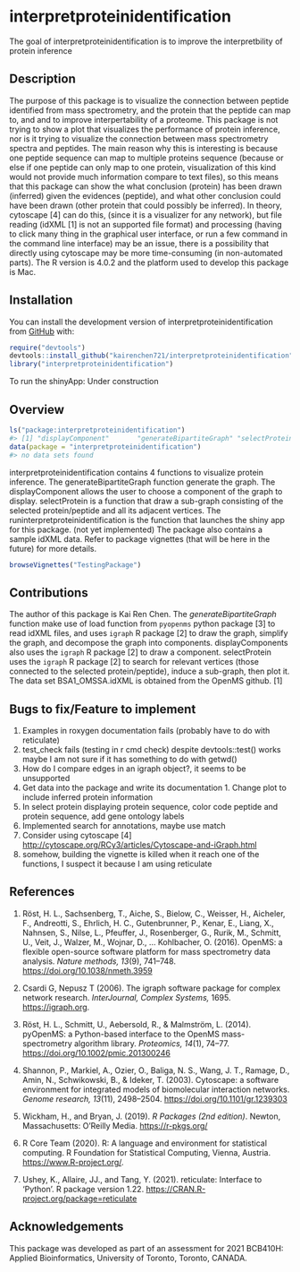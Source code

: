 
<!-- README.md is generated from README.Rmd. Please edit that file -->

# interpretproteinidentification

<!-- badges: start -->
<!-- badges: end -->

The goal of interpretproteinidentification is to improve the
interpretbility of protein inference

<!-- You'll still need to render `README.Rmd` regularly, to keep `README.md` up-to-date. `devtools::build_readme()` is handy for this. You could also use GitHub Actions to re-render `README.Rmd` every time you push. An example workflow can be found here: <https://github.com/r-lib/actions/tree/v1/examples>. -->
<!-- You can also embed plots, for example: -->
<!-- In that case, don't forget to commit and push the resulting figure files, so they display on GitHub and CRAN. -->

## Description

The purpose of this package is to visualize the connection between
peptide identified from mass spectrometry, and the protein that the
peptide can map to, and and to improve interpertability of a proteome.
This package is not trying to show a plot that visualizes the
performance of protein inference, nor is it trying to visualize the
connection between mass spectrometry spectra and peptides. The main
reason why this is interesting is because one peptide sequence can map
to multiple proteins sequence (because or else if one peptide can only
map to one protein, visualization of this kind would not provide much
information compare to text files), so this means that this package can
show the what conclusion (protein) has been drawn (inferred) given the
evidences (peptide), and what other conclusion could have been drawn
(other protein that could possibly be inferred). In theory, cytoscape
\[4\] can do this, (since it is a visualizer for any network), but file
reading (idXML \[1\] is not an supported file format) and processing
(having to click many thing in the graphical user interface, or run a
few command in the command line interface) may be an issue, there is a
possibility that directly using cytoscape may be more time-consuming (in
non-automated parts). The R version is 4.0.2 and the platform used to
develop this package is Mac.

## Installation

You can install the development version of
interpretproteinidentification from [GitHub](https://github.com/) with:

``` r
require("devtools")
devtools::install_github("kairenchen721/interpretproteinidentification", build_vignettes = TRUE)
library("interpretproteinidentification")
```

To run the shinyApp: Under construction

## Overview

``` r
ls("package:interpretproteinidentification")
#> [1] "displayComponent"       "generateBipartiteGraph" "selectProtein"
data(package = "interpretproteinidentification")
#> no data sets found
```

interpretproteinidentification contains 4 functions to visualize protein
inference. The generateBipartiteGraph function generate the graph. The
displayComponent allows the user to choose a component of the graph to
display. selectProtein is a function that draw a sub-graph consisting of
the selected protein/peptide and all its adjacent vertices. The
runinterpretproteinidentification is the function that launches the
shiny app for this package. (not yet implemented) The package also
contains a sample idXML data. Refer to package vignettes (that will be
here in the future) for more details.

``` r
browseVignettes("TestingPackage")
```

## Contributions

The author of this package is Kai Ren Chen. The *generateBipartiteGraph*
function make use of load function from `pyopenms` python package \[3\]
to read idXML files, and uses `igraph` R package \[2\] to draw the
graph, simplify the graph, and decompose the graph into components.
displayComponents also uses the `igraph` R package \[2\] to draw a
component. selectProtein uses the `igraph` R package \[2\] to search for
relevant vertices (those connected to the selected protein/peptide),
induce a sub-graph, then plot it. The data set BSA1_OMSSA.idXML is
obtained from the OpenMS github. \[1\]

## Bugs to fix/Feature to implement

1.  Examples in roxygen documentation fails (probably have to do with
    reticulate)
2.  test_check fails (testing in r cmd check) despite devtools::test()
    works maybe I am not sure if it has something to do with getwd()
3.  How do I compare edges in an igraph object?, it seems to be
    unsupported
4.  Get data into the package and write its documentation 1. Change plot
    to include inferred protein information
5.  In select protein displaying protein sequence, color code peptide
    and protein sequence, add gene ontology labels
6.  Implemented search for annotations, maybe use match
7.  Consider using cytoscape \[4\]
    <http://cytoscape.org/RCy3/articles/Cytoscape-and-iGraph.html>
8.  somehow, building the vignette is killed when it reach one of the
    functions, I suspect it because I am using reticulate

## References

1.  Röst, H. L., Sachsenberg, T., Aiche, S., Bielow, C., Weisser, H.,
    Aicheler, F., Andreotti, S., Ehrlich, H. C., Gutenbrunner, P.,
    Kenar, E., Liang, X., Nahnsen, S., Nilse, L., Pfeuffer, J.,
    Rosenberger, G., Rurik, M., Schmitt, U., Veit, J., Walzer, M.,
    Wojnar, D., … Kohlbacher, O. (2016). OpenMS: a flexible open-source
    software platform for mass spectrometry data analysis. *Nature
    methods, 13*(9), 741–748. <https://doi.org/10.1038/nmeth.3959>

2.  Csardi G, Nepusz T (2006). The igraph software package for complex
    network research. *InterJournal, Complex Systems,* 1695.
    <https://igraph.org>.

3.  Röst, H. L., Schmitt, U., Aebersold, R., & Malmström, L. (2014).
    pyOpenMS: a Python-based interface to the OpenMS mass-spectrometry
    algorithm library. *Proteomics, 14*(1), 74–77.
    <https://doi.org/10.1002/pmic.201300246>

4.  Shannon, P., Markiel, A., Ozier, O., Baliga, N. S., Wang, J. T.,
    Ramage, D., Amin, N., Schwikowski, B., & Ideker, T. (2003).
    Cytoscape: a software environment for integrated models of
    biomolecular interaction networks. *Genome research, 13*(11),
    2498–2504. <https://doi.org/10.1101/gr.1239303>

5.  Wickham, H., and Bryan, J. (2019). *R Packages (2nd edition)*.
    Newton, Massachusetts: O’Reilly Media. <https://r-pkgs.org/>

6.  R Core Team (2020). R: A language and environment for statistical
    computing. R Foundation for Statistical Computing, Vienna, Austria.
    <https://www.R-project.org/>.

7.  Ushey, K., Allaire, JJ., and Tang, Y. (2021). reticulate: Interface
    to ‘Python’. R package version 1.22.
    <https://CRAN.R-project.org/package=reticulate>

## Acknowledgements

This package was developed as part of an assessment for 2021 BCB410H:
Applied Bioinformatics, University of Toronto, Toronto, CANADA.
